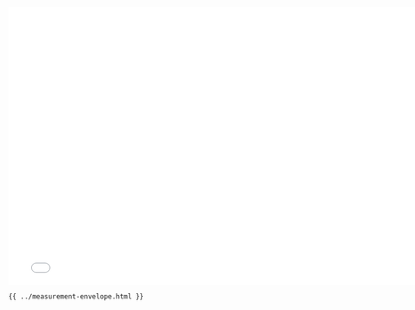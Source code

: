 <iframe src="/measurement-envelope.html" width="770" height="500" frameBorder="0" seamless="seamless">
</iframe>

```html
{{ ../measurement-envelope.html }}
```
